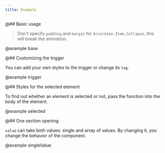 ```yaml
---
title: Example
---
```


@## Basic usage

> Don't specify `padding` and `margin` for `Accordion.Item.Collapse`, this will break the animation.

@example base

@## Customizing the trigger

You can add your own styles to the trigger or change its `tag`.

@example trigger

@## Styles for the selected element

To find out whether an element is selected or not, pass the function into the body of the element.

@example selected

@## One section opening

`value` can take both values: single and array of values. By changing it, you change the behavior of the component.

@example singleValue
